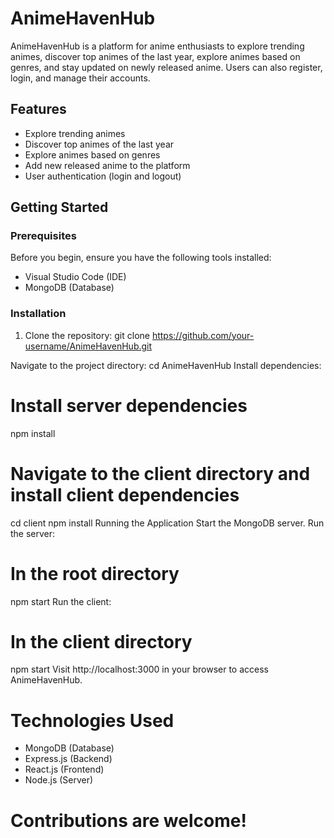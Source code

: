 # AnimeHavenHub
AnimeHavenHub is a platform for anime enthusiasts to explore trending animes, discover top animes of the last year, explore animes based on genres, and stay updated on newly released anime. Users can also register, login, and manage their accounts.
## Features
- Explore trending animes
- Discover top animes of the last year
- Explore animes based on genres
- Add new released anime to the platform
- User authentication (login and logout)

## Getting Started
### Prerequisites
Before you begin, ensure you have the following tools installed:
- Visual Studio Code (IDE)
- MongoDB (Database)

### Installation
1. Clone the repository:
git clone https://github.com/your-username/AnimeHavenHub.git

Navigate to the project directory:
cd AnimeHavenHub
Install dependencies:

# Install server dependencies
npm install

# Navigate to the client directory and install client dependencies
cd client
npm install
Running the Application
Start the MongoDB server.
Run the server:

# In the root directory
npm start
Run the client:

# In the client directory
npm start
Visit http://localhost:3000 in your browser to access AnimeHavenHub.

# Technologies Used
- MongoDB (Database)
- Express.js (Backend)
- React.js (Frontend)
- Node.js (Server)

# Contributions are welcome!
